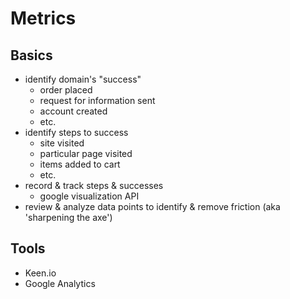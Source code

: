 Metrics
=======

## Basics
- identify domain's "success"
  - order placed
  - request for information sent
  - account created
  - etc.
- identify steps to success
  - site visited
  - particular page visited
  - items added to cart
  - etc.
- record & track steps & successes
  - google visualization API
- review & analyze data points to identify & remove friction (aka 'sharpening the axe')

## Tools
- Keen.io
- Google Analytics
